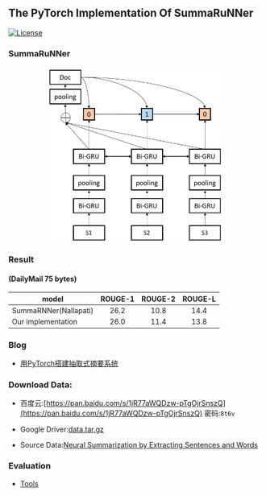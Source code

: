 ## The PyTorch Implementation Of SummaRuNNer

[![License](https://img.shields.io/badge/license-MIT-000000.svg)](https://opensource.org/licenses/MIT)
### SummaRuNNer
<div  align="center">
<img src="images/model.jpg" width = "350" height = "350" align=center />
</div>

### Result
#### (DailyMail 75 bytes)
| model  | ROUGE-1   | ROUGE-2 | ROUGE-L |
| ------ | :-----:   | :----:  | :----:  |
|SummaRNNer(Nallapati)|26.2|10.8|14.4|
|Our implementation|26.0|11.4|13.8|


### Blog

+ [用PyTorch搭建抽取式摘要系统](http://mp.weixin.qq.com/s/9X77MPcQOQPwZaOVIVfo9Q)

### Download Data:  

+ 百度云:[https://pan.baidu.com/s/1jR77aWQDzw-pTgOjrSnszQ](https://pan.baidu.com/s/1jR77aWQDzw-pTgOjrSnszQ) 密码:`8t6v`

+ Google Driver:[data.tar.gz](https://drive.google.com/file/d/1TbeY58G5jCEsj4ZakadR-dM1dfYHMein/view?usp=sharing)

+ Source Data:[Neural Summarization by Extracting Sentences and Words](https://docs.google.com/uc?id=0B0Obe9L1qtsnSXZEd0JCenIyejg&export=download)

### Evaluation

+ [Tools](https://github.com/hpzhao/nlp-metrics)
